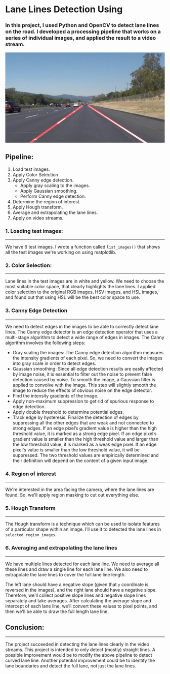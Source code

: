 # **Lane Lines Detection Using** 
### In this project, I used Python and OpenCV to detect lane lines on the road. I developed a processing pipeline that works on a series of individual images, and applied the result to a video stream.

![jpg](output_example.jpg)

Pipeline:
---
1. Load test images.
2. Apply Color Selection
3. Apply Canny edge detection.
   - Apply gray scaling to the images.
   - Apply Gaussian smoothing.
   - Perform Canny edge detection.
4. Determine the region of interest.
5. Apply Hough transform.
6. Average and extrapolating the lane lines.
7. Apply on video streams.


### **1. Loading test images:**
----
We have 6 test images. I wrote a function called `list_images()` that shows all the test images we're working on using matplotlib.


### **2. Color Selection:**
----
Lane lines in the test images are in white and yellow. We need to choose the most suitable color space, that clearly highlights the lane lines.
I applied color selection to the original RGB images, HSV images, and HSL images, and found out that using HSL will be the best color space to use.

### **3. Canny Edge Detection**
----
We need to detect edges in the images to be able to correctly detect lane lines.
The Canny edge detector is an edge detection operator that uses a multi-stage algorithm to detect a wide range of edges in images.
The Canny algorithm involves the following steps:
- Gray scaling the images: The Canny edge detection algorithm measures the intensity gradients of each pixel. So, we need to convert the images into gray scale in order to detect edges.
- Gaussian smoothing: Since all edge detection results are easily affected by image noise, it is essential to filter out the noise to prevent false detection caused by noise. To smooth the image, a Gaussian filter is applied to convolve with the image. This step will slightly smooth the image to reduce the effects of obvious noise on the edge detector.
- Find the intensity gradients of the image.
- Apply non-maximum suppression to get rid of spurious response to edge detection.
- Apply double threshold to determine potential edges.
- Track edge by hysteresis: Finalize the detection of edges by suppressing all the other edges that are weak and not connected to strong edges.
If an edge pixel’s gradient value is higher than the high threshold value, it is marked as a strong edge pixel. If an edge pixel’s gradient value is smaller than the high threshold value and larger than the low threshold value, it is marked as a weak edge pixel. If an edge pixel's value is smaller than the low threshold value, it will be suppressed. The two threshold values are empirically determined and their definition will depend on the content of a given input image.

### **4. Region of interest**
----
We're interested in the area facing the camera, where the lane lines are found. So, we'll apply region masking to cut out everything else.

### **5. Hough Transform**
----
The Hough transform is a technique which can be used to isolate features of a particular shape within an image. I'll use it to detected the lane lines in `selected_region_images`.


### **6. Averaging and extrapolating the lane lines**
----
We have multiple lines detected for each lane line. We need to average all these lines and draw a single line for each lane line.
We also need to extrapolate the lane lines to cover the full lane line length.

The left lane should have a negative slope (given that `y` coordinate is reversed in the images), and the right lane should have a negative slope. Therefore, we'll collect positive slope lines and negative slope lines separately and take averages.
After calculating the average slope and intercept of each lane line, we'll convert these values to pixel points, and then we'll be able to draw the full length lane line.

## **Conclusion:**
----
The project succeeded in detecting the lane lines clearly in the video streams.
This project is intended to only detect (mostly) straight lines. A possible improvement would be to modify the above pipeline to detect curved lane line.
Another potential improvement could be to identify the lane boundaries and detect the full lane, not just the lane lines.

